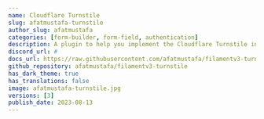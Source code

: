 ```yaml
---
name: Cloudflare Turnstile
slug: afatmustafa-turnstile
author_slug: afatmustafa
categories: [form-builder, form-field, authentication]
description: A plugin to help you implement the Cloudflare Turnstile into your Filament panels.
discord_url: #
docs_url: https://raw.githubusercontent.com/afatmustafa/filamentv3-turnstile/3.x/README.md
github_repository: afatmustafa/filamentv3-turnstile
has_dark_theme: true
has_translations: false
image: afatmustafa-turnstile.jpg
versions: [3]
publish_date: 2023-08-13
---
```


